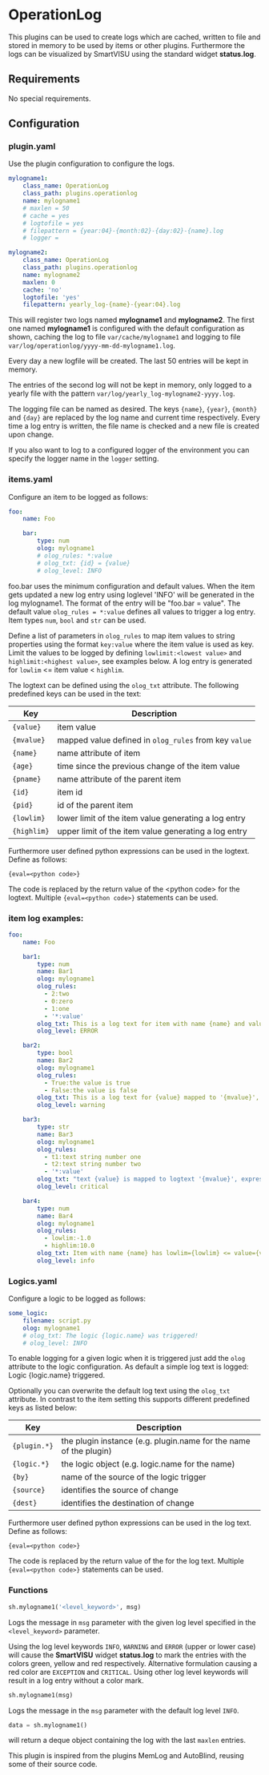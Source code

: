 # OperationLog

This plugins can be used to create logs which are cached, written to file and stored in memory to be used by items or other
plugins. Furthermore the logs can be visualized by SmartVISU using the standard widget **status.log**.

## Requirements

No special requirements.

## Configuration

### plugin.yaml

Use the plugin configuration to configure the logs.

```yaml
mylogname1:
    class_name: OperationLog
    class_path: plugins.operationlog
    name: mylogname1
    # maxlen = 50
    # cache = yes
    # logtofile = yes
    # filepattern = {year:04}-{month:02}-{day:02}-{name}.log
    # logger =

mylogname2:
    class_name: OperationLog
    class_path: plugins.operationlog
    name: mylogname2
    maxlen: 0
    cache: 'no'
    logtofile: 'yes'
    filepattern: yearly_log-{name}-{year:04}.log
```

This will register two logs named **mylogname1** and **mylogname2**.
The first one named **mylogname1** is configured with the default configuration as shown,
caching the log to file ``var/cache/mylogname1`` and logging to file ``var/log/operationlog/yyyy-mm-dd-mylogname1.log``.

Every day a new logfile will be created. The last 50 entries will be kept in memory.


The entries of the second log will not be kept in memory, only logged to a yearly file with the pattern ``var/log/yearly_log-mylogname2-yyyy.log``.

The logging file can be named as desired. The keys `{name}`, `{year}`, `{month}` and `{day}` are replaced by the log name and current time respectively.
Every time a log entry is written, the file name is checked and a new file is created upon change.

If you also want to log to a configured logger of the environment
you can specify the logger name in the `logger` setting.


### items.yaml

Configure an item to be logged as follows:

```yaml
foo:
    name: Foo

    bar:
        type: num
        olog: mylogname1
        # olog_rules: *:value
        # olog_txt: {id} = {value}
        # olog_level: INFO
```

foo.bar uses the minimum configuration and default values.
When the item gets updated a new log entry using loglevel 'INFO' will be generated in the log mylogname1.
The format of the entry will be "foo.bar = value".
The default value `olog_rules = *:value` defines all values to trigger a log entry.
Item types `num`, `bool` and `str` can be used.

Define a list of parameters in `olog_rules` to map item values to string properties using the format `key:value` where the item value is used as key.
Limit the values to be logged by defining `lowlimit:<lowest value>` and `highlimit:<highest value>`, see examples below. A log entry is generated for `lowlim` <= item value < `highlim`.

The logtext can be defined using the `olog_txt` attribute. The following predefined keys can be used in the text:

Key         | Description
----------- | -----------
`{value}`   | item value
`{mvalue}`  | mapped value defined in `olog_rules` from key `value`
`{name}`    | name attribute of item
`{age}`     | time since the previous change of the item value
`{pname}`   | name attribute of the parent item
`{id}`      | item id
`{pid}`     | id of the parent item
`{lowlim}`  | lower limit of the item value generating a log entry
`{highlim}` | upper limit of the item value generating a log entry

Furthermore user defined python expressions can be used in the logtext. Define as follows:

`{eval=<python code>}`

The code is replaced by the return value of the \<python code> for the logtext. Multiple `{eval=<python code>}` statements can be used.   

### item log examples:

```yaml
foo:
    name: Foo

    bar1:
        type: num
        name: Bar1
        olog: mylogname1
        olog_rules:
          - 2:two
          - 0:zero
          - 1:one
          - '*:value'
        olog_txt: This is a log text for item with name {name} and value {value} mapped to {mvalue}, parent item name is {pname}
        olog_level: ERROR

    bar2:
        type: bool
        name: Bar2
        olog: mylogname1
        olog_rules:
          - True:the value is true
          - False:the value is false
        olog_txt: This is a log text for {value} mapped to '{mvalue}', {name} changed after {age} seconds
        olog_level: warning

    bar3:
        type: str
        name: Bar3
        olog: mylogname1
        olog_rules:
          - t1:text string number one
          - t2:text string number two
          - '*:value'
        olog_txt: "text {value} is mapped to logtext '{mvalue}', expression with syntax errors: {eval=sh.this.item.doesnotexist()*/+-42}"
        olog_level: critical

    bar4:
        type: num
        name: Bar4
        olog: mylogname1
        olog_rules:
          - lowlim:-1.0
          - highlim:10.0
        olog_txt: Item with name {name} has lowlim={lowlim} <= value={value} < highlim={highlim}, the value {eval='increased' if sh.foo.bar4() > sh.foo.bar4.prev_value() else 'decreased'} by {eval=round(abs(sh.foo.bar4() - sh.foo.bar4.prev_value()), 3)}
        olog_level: info
```

### Logics.yaml

Configure a logic to be logged as follows:

```yaml
some_logic:
    filename: script.py
    olog: mylogname1
    # olog_txt: The logic {logic.name} was triggered!
    # olog_level: INFO
```

To enable logging for a given logic when it is triggered just
add the `olog` attribute to the logic configuration. As default a simple
log text is logged: Logic {logic.name} triggered.

Optionally you can overwrite the default log text using the `olog_txt`
attribute. In contrast to the item setting this supports different predefined
keys as listed below:

Key         | Description
----------- | -----------
`{plugin.*}`| the plugin instance (e.g. plugin.name for the name of the plugin)
`{logic.*}` | the logic object (e.g. logic.name for the name)
`{by}`      | name of the source of the logic trigger
`{source}`  | identifies the source of change
`{dest}`    | identifies the destination of change

Furthermore user defined python expressions can be used in the log text. Define as follows:

`{eval=<python code>}`

The code is replaced by the return value of the <python code> for the log text. Multiple `{eval=<python code>}` statements can be used.


### Functions

```python
sh.mylogname1('<level_keyword>', msg)
```


Logs the message in `msg` parameter with the given log level specified in the `<level_keyword>` parameter.

Using the log level keywords `INFO`, `WARNING` and `ERROR` (upper or lower case) will cause 
the **SmartVISU** widget **status.log** to mark the entries with the colors green, yellow and red respectively.
Alternative formulation causing a red color are `EXCEPTION` and `CRITICAL`. 
Using other log level keywords will result in a log entry without a color mark.

```python
sh.mylogname1(msg)
```

Logs the message in the `msg` parameter with the default log level `INFO`.

```python
data = sh.mylogname1()
```

will return a deque object containing the log with the last `maxlen` entries.

This plugin is inspired from the plugins MemLog and AutoBlind, reusing some of their source code.
